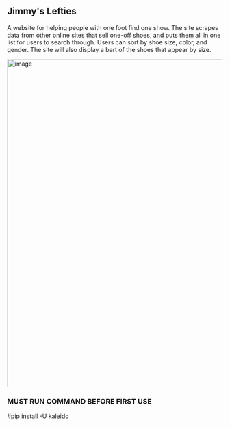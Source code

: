 
## Jimmy's Lefties
A website for helping people with one foot find one show.
The site scrapes data from other online sites that sell one-off shoes, and puts them all in one list for users to search through. Users can sort by shoe size, color, and gender. The site will also display a bart of the shoes that appear by size.

<img width="767" alt="image" src="https://github.com/user-attachments/assets/7a91de22-68eb-4fb6-92ed-21469d157588">


### MUST RUN COMMAND BEFORE FIRST USE
#pip install -U kaleido
